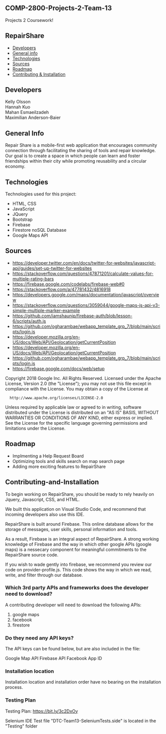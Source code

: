 ## COMP-2800-Projects-2-Team-13
Projects 2 Coursework! 

## RepairShare

* [Developers](#developers)
* [General info](#general-info)
* [Technologies](#technologies)
* [Sources](#sources)
* [Roadmap](#roadmap)
* [Contributing & Installation](#Contributing-and-Installation)

## Developers
Kelly Olsson
<br>
Hannah Kuo
<br>
Mahan Esmaeilzadeh
<br>
Maximilian Anderson-Baier

## General Info

Repair Share is a mobile-first web application that encourages community connection through facilitating the sharing of tools and repair knowledge. Our goal is to create a space in which people can learn and foster friendships within their city while promoting reusability and a circular economy. 
	
## Technologies
Technologies used for this project:
* HTML, CSS
* JavaScript
* JQuery
* Bootstrap 
* Firebase
* Firestore noSQL Database
* Google Maps API

## Sources

* https://developer.twitter.com/en/docs/twitter-for-websites/javascript-api/guides/set-up-twitter-for-websites
* https://stackoverflow.com/questions/47871201/calculate-values-for-multiple-rating-bars
* https://firebase.google.com/codelabs/firebase-web#0
* https://stackoverflow.com/a/47781432/4816918
* https://developers.google.com/maps/documentation/javascript/overview
* https://stackoverflow.com/questions/3059044/google-maps-js-api-v3-simple-multiple-marker-example
* https://github.com/iamshaunjp/firebase-auth/blob/lesson-6/scripts/auth.js
* https://github.com/ogharambae/webapp_template_grp_7/blob/main/scripts/login.js
* https://developer.mozilla.org/en-US/docs/Web/API/Geolocation/getCurrentPosition
* https://developer.mozilla.org/en-US/docs/Web/API/Geolocation/getCurrentPosition
* https://github.com/ogharambae/webapp_template_grp_7/blob/main/scripts/login.js
* https://firebase.google.com/docs/web/setup


Copyright 2018 Google Inc. All Rights Reserved.
Licensed under the Apache License, Version 2.0 (the "License");
you may not use this file except in compliance with the License.
You may obtain a copy of the License at

      http://www.apache.org/licenses/LICENSE-2.0
 
Unless required by applicable law or agreed to in writing, software
distributed under the License is distributed on an "AS IS" BASIS,
WITHOUT WARRANTIES OR CONDITIONS OF ANY KIND, either express or implied.
See the License for the specific language governing permissions and
limitations under the License.


## Roadmap
* Implmenting a Help Request Board
* Optimizing tools and skills search on map search page
* Adding more exciting features to RepairShare 


## Contributing-and-Installation

To begin working on RepairShare, you should be ready to rely heavily on Jquery, Javascript, CSS, and HTML.

We built this application on Visual Studio Code, and recommend that incoming developers also use this IDE. 

RepairShare is built around Firebase. This online database allows for the storage of messages, user skills, personal information and tools. 

As a result, Firebase is an integral aspect of RepairShare. A strong working knowledge of Firebase and the way in which other google APIs (google maps) is a nessecary component for meaningful commitments to the RepairShare source code. 

If you wish to wade gently into firebase, we recommend you review our code on provider-profile.js. This code shows the way in which we read, write, and filter through our database. 


### Which 3rd party APIs and frameworks does the developer need to download?  

A contributing developer will need to download the following APIs:
1) google maps 
2) facebook 
3) firestore

### Do they need any API keys?

The API keys can be found below, but are also included in the file: 

Google Map API
Firebase API
Facebook App ID

### Installation location 

Installation location and installation order have no bearing on the installation process.

### Testing Plan

Testing Plan: https://bit.ly/3c2DxOy

Selenium IDE Test file "DTC-Team13-SeleniumTests.side" is located in the "Testing" folder
